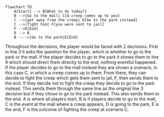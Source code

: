 ```mermaid
flowchart TD
    A[Start] --> B{What to do today?}
    B -->|Go to the mall| C[A creep comes up to you]
    C -->|get away from the creep| D[Go to the park instead]
    C -->|fight him| F[you were sent to jail]
    F -->E[End]
    D --> B
    B ---->|Go to the park|E[End]

```
Throughout the decisions, the player would be faced with 2 decisions.
First in line 3 it asks the question for the player, which is whether to go to the park or the mall. 
If the player decides to go to the park it shows them to line 9 which should direct them directly to the end, nothing eventful happened. 
If the player decides to go to the mall instead they are shown a scenario, in this case C, in which a creep comes up to them.
From there, they can decide to fight the creep which gets them sent to jail, F, then sends them to the end. 
If they decide not to fight the creep they decide to go to the park instead. This sends them through the same line as the original line 3 decision but if they chose to go to the park instead. This also sends them to the end. 
A is where all players start, B is if players decide to go to the mall, C is the event at the mall where a creep appears, D is going to the park, E is the end, F is the outcome of fighting the creep at scenario C.
